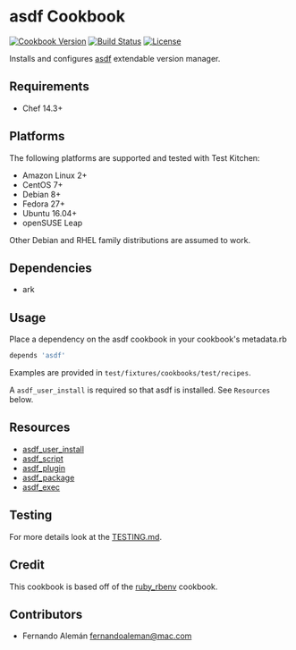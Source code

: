 # asdf Cookbook

[![Cookbook Version](https://img.shields.io/cookbook/v/asdf.svg)](https://supermarket.chef.io/cookbooks/asdf)
[![Build Status](https://img.shields.io/circleci/project/github/asdf-chef/asdf/master.svg)](https://circleci.com/gh/asdf-chef/asdf)
[![License](https://img.shields.io/badge/License-Apache%202.0-green.svg)](https://opensource.org/licenses/Apache-2.0)

Installs and configures [asdf](https://github.com/asdf-vm/asdf) extendable version manager.

## Requirements

- Chef 14.3+

## Platforms

The following platforms are supported and tested with Test Kitchen:

- Amazon Linux 2+
- CentOS 7+
- Debian 8+
- Fedora 27+
- Ubuntu 16.04+
- openSUSE Leap

Other Debian and RHEL family distributions are assumed to work.

## Dependencies

- ark

## Usage

Place a dependency on the asdf cookbook in your cookbook's metadata.rb

```ruby
depends 'asdf'
```

Examples are provided in `test/fixtures/cookbooks/test/recipes`.

A `asdf_user_install` is required so that asdf is installed. See `Resources` below.

## Resources

- [asdf_user_install](https://github.com/asdf-chef/asdf/blob/master/documentation/asdf_user_install.md)
- [asdf_script](https://github.com/asdf-chef/asdf/blob/master/documentation/asdf_script.md)
- [asdf_plugin](https://github.com/asdf-chef/asdf/blob/master/documentation/asdf_plugin.md)
- [asdf_package](https://github.com/asdf-chef/asdf/blob/master/documentation/asdf_package.md)
- [asdf_exec](https://github.com/asdf-chef/asdf/blob/master/documentation/asdf_exec.md)

## Testing

For more details look at the [TESTING.md](./TESTING.md).

## Credit

This cookbook is based off of the [ruby_rbenv](https://github.com/sous-chefs/ruby_rbenv) cookbook.

## Contributors

- Fernando Alemán <fernandoaleman@mac.com>
